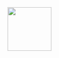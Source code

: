 <div id="header" align="center">
  <img src="https://pasteboard.co/E98mbwc2tQ9u.jpg" width="100"/>
</div>
